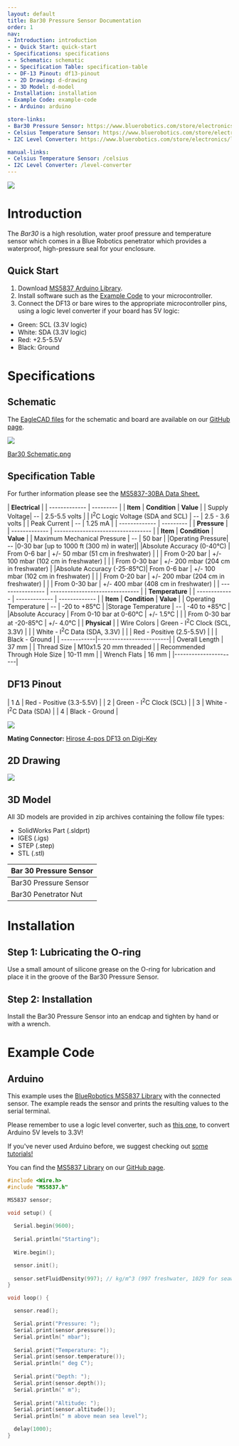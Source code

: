 ```yaml
---
layout: default
title: Bar30 Pressure Sensor Documentation
order: 1
nav:
- Introduction: introduction
- - Quick Start: quick-start
- Specifications: specifications
- - Schematic: schematic
- - Specification Table: specification-table
- - DF-13 Pinout: df13-pinout
- - 2D Drawing: d-drawing
- - 3D Model: d-model
- Installation: installation
- Example Code: example-code
- - Arduino: arduino

store-links:
- Bar30 Pressure Sensor: https://www.bluerobotics.com/store/electronics/bar30-sensor-r1/
- Celsius Temperature Sensor: https://www.bluerobotics.com/store/electronics/celsius-sensor-r1/
- I2C Level Converter: https://www.bluerobotics.com/store/electronics/level-converter-r1/

manual-links:
- Celsius Temperature Sensor: /celsius
- I2C Level Converter: /level-converter
---
```


<img src="/bar30/cad/pressure-sensor-4.png" class="img-responsive" style="max-width:900px"  />

# Introduction

The <em>Bar30</em> is a high resolution, water proof pressure and temperature sensor which comes in a Blue Robotics penetrator which provides a waterproof, high-pressure seal for your enclosure.

## Quick Start

1. Download [MS5837 Arduino Library](https://github.com/bluerobotics/BlueRobotics_MS5837_Library).
2. Install software such as the [Example Code](#example-code) to your microcontroller.
3. Connect the DF13 or bare wires to the appropriate microcontroller pins, using a logic level converter if your board has 5V logic:
  - Green: SCL (3.3V logic)
  - White: SDA (3.3V logic)
  - Red: +2.5-5.5V
  - Black: Ground

# Specifications

## Schematic

The [EagleCAD files](https://github.com/bluerobotics/Bar30-Pressure-Sensor) for the schematic and board are available on our [GitHub page](https://github.com/bluerobotics).

[<img src="/bar30/cad/BAR30-SENSOR-Schematic.png" class="img-responsive" style="max-width:300px" />](/bar30/cad/BAR30-SENSOR-Schematic.png)

[Bar30 Schematic.png](/bar30/cad/BAR30-SENSOR-Schematic.png)

## Specification Table

For further information please see the [MS5837-30BA Data Sheet.](http://www.te.com/usa-en/product-CAT-BLPS0017.html)

|      **Electrical**       |
| ------------- | --------- |
| **Item** | **Condition** | **Value** |
| Supply Voltage| -- | 2.5-5.5 volts |
| I<sup>2</sup>C Logic Voltage (SDA and SCL) | -- | 2.5 - 3.6 volts |
| Peak Current   | -- | 1.25 mA   |
| ------------- | --------- |
|                **Pressure**                  		 |
| ------------- | ---------------------------------- |
| **Item** | **Condition** | **Value** |
| Maximum Mechanical Pressure | -- | 50 bar |
|Operating Pressure| -- |0-30 bar [up to 1000 ft (300 m) in water]|
|Absolute Accuracy  (0-40&deg;C) | From 0-6 bar | +/- 50 mbar 	(51 cm in freshwater)		 |
|  				   | From 0-20 bar | +/- 100 mbar (102 cm in freshwater)			 |
|				   | From 0-30 bar | +/- 200 mbar (204 cm in freshwater)    	 |
|Absolute Accuracy (-25-85&deg;C)| From 0-6 bar | +/- 100 mbar 	(102 cm in freshwater)		 |
|  				   | From 0-20 bar | +/- 200 mbar (204 cm in freshwater)			 |
|				   | From 0-30 bar | +/- 400 mbar (408 cm in freshwater)     	 |
| ---------------- | ------------------------------- |
|            **Temperature**            			 |
| ------------- | ------------- | ------------- |
| **Item** | **Condition** | **Value** |
| Operating Temperature | -- | -20 to +85&deg;C |
|Storage Temperature | -- | -40 to +85&deg;C                        |
|Absolute Accuracy   | From 0-10 bar at 0-60&deg;C | +/- 1.5&deg;C      |
|                    | From 0-30 bar at -20-85&deg;C |  +/- 4.0&deg;C   |
|  **Physical**  |
| Wire Colors | Green - I<sup>2</sup>C Clock (SCL, 3.3V) |
|             | White - I<sup>2</sup>C Data (SDA, 3.3V) |
|             | Red - Positive (2.5-5.5V) |
|             | Black - Ground          |
| ------------|-------------------------|
| Overall Length | 37 mm |
| Thread Size    | M10x1.5 20 mm threaded |
| Recommended Through Hole Size | 10-11 mm |
| Wrench Flats | 16 mm |
|----------------------|

## DF13 Pinout

| 1 &Delta; |  Red - Positive (3.3-5.5V) |
| 2 |  Green - I<sup>2</sup>C Clock (SCL) |
| 3 |  White - I<sup>2</sup>C Data (SDA)  |
| 4 |  Black - Ground          |

<img src="/bar30/cad/DF-13_Pinout.png" class="img-responsive" style="max-width:900px" />

**Mating Connector:** [Hirose 4-pos DF13 on Digi-Key](http://www.digikey.com/product-detail/en/DF13-4P-1.25DSA/H2193-ND/241767)

## 2D Drawing

<img src="/assets/images/BAR30-2view.png" class="img-responsive" style="max-width:900px" />

## 3D Model

All 3D models are provided in zip archives containing the follow file types:

- SolidWorks Part (.sldprt)
- IGES (.igs) 
- STEP (.step)
- STL (.stl)

|		**Bar 30 Pressure Sensor**																						|
| --------------------------------------------------------------------------------------------- |
| Bar30 Pressure Sensor      | [BAR30-PRESSURE-SENSOR-R1.zip](cad/BAR30-PRESSURE-SENSOR-R1.zip) |
| Bar30 Penetrator Nut		 | [PENETRATOR-M-NUT-10-A-R2.zip](http://www.bluerobotics.com/models/PENETRATOR-M-NUT-10-A-R2.zip)|																								|

# Installation

## Step 1: Lubricating the O-ring

Use a small amount of silicone grease on the O-ring for lubrication and place it in the groove of the Bar30 Pressure Sensor. 

## Step 2: Installation

Install the Bar30 Pressure Sensor into an endcap and tighten by hand or with a wrench.

# Example Code

## Arduino

This example uses the [BlueRobotics MS5837 Library](https://github.com/bluerobotics/BlueRobotics_MS5837_Library) with the connected sensor. The example reads the sensor and prints the resulting values to the serial terminal.

Please remember to use a logic level converter, such as [this one](https://www.sparkfun.com/products/12009), to convert Arduino 5V levels to 3.3V!

If you've never used Arduino before, we suggest checking out [some tutorials!](https://www.arduino.cc/en/Tutorial/HomePage)

You can find the [MS5837 Library](https://github.com/bluerobotics/BlueRobotics_MS5837_Library) on our [GitHub page](https://github.com/bluerobotics).

~~~~~~~~~~ cpp
#include <Wire.h>
#include "MS5837.h"

MS5837 sensor;

void setup() {
  
  Serial.begin(9600);
  
  Serial.println("Starting");
  
  Wire.begin();

  sensor.init();
  
  sensor.setFluidDensity(997); // kg/m^3 (997 freshwater, 1029 for seawater)
}

void loop() {

  sensor.read();

  Serial.print("Pressure: "); 
  Serial.print(sensor.pressure()); 
  Serial.println(" mbar");
  
  Serial.print("Temperature: "); 
  Serial.print(sensor.temperature()); 
  Serial.println(" deg C");
  
  Serial.print("Depth: "); 
  Serial.print(sensor.depth()); 
  Serial.println(" m");
  
  Serial.print("Altitude: "); 
  Serial.print(sensor.altitude()); 
  Serial.println(" m above mean sea level");

  delay(1000);
}
~~~~~~~~~~~~~~~~
